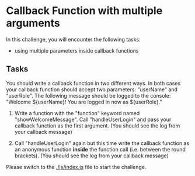 # Callback Function with multiple arguments

In this challenge, you will encounter the following tasks:

- using multiple parameters inside callback functions

## Tasks

You should write a callback function in two different ways.
In both cases your callback function should accept two parameters: "userName" and "userRole".
The following message should be logged to the console:
"Welcome ${userName}! You are logged in now as ${userRole}."

1.  Write a function with the "function" keyword named "showWelcomeMessage".
    Call "handleUserLogin" and pass your callback function as the first argument.
    (You should see the log from your callback message)

2.  Call "handleUserLogin" again but this time write the callback function as an anonymous function **inside** the function call (i.e. between the round brackets).
    (You should see the log from your callback message)

Please switch to the [./js/index.js](js/index.js) file to start the challenge.
